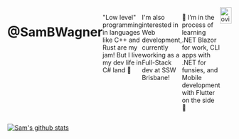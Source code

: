 <div style="display: flex; justify-content: center;">
  <h1 style="jusify-content: center; width: 100%">@SamBWagner</h1>
  <p style="jusify-content: center; width: 100%">"Low level" programming in languages like C++ and Rust are my jam! But I live my dev life in C# land 🍓</p>
  <p style="jusify-content: center; width: 100%">I'm also interested in Web development, currently working as a Full-Stack dev at SSW Brisbane!</p>
  <p style="jusify-content: center; width: 100%">🌱 I’m in the process of learning .NET Blazor for work, CLI apps with .NET for funsies, and Mobile development with Flutter on the side 🦋</p>
  <br/>
  <img src="https://github-readme-stats.vercel.app/api/top-langs?username=SamBWagner&show_icons=true&locale=en&layout=compact&theme=chartreuse-dark" alt="ovi"  style="jusify-content: center; width: 100%"/>
  <br/>
</div>


[![Sam's github stats](https://github-readme-stats.vercel.app/api?username=SamBWagner&theme=dark)](https://github.com/SamBWagner/github-readme-stats)
